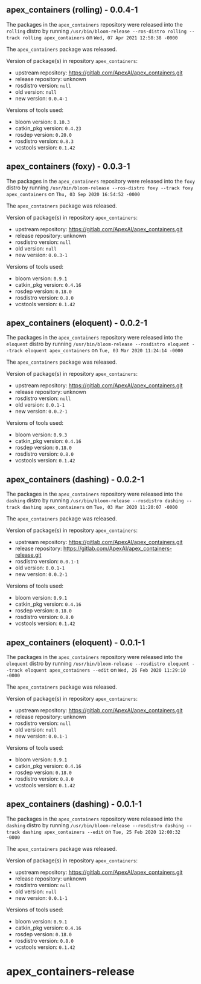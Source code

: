 ## apex_containers (rolling) - 0.0.4-1

The packages in the `apex_containers` repository were released into the `rolling` distro by running `/usr/bin/bloom-release --ros-distro rolling --track rolling apex_containers` on `Wed, 07 Apr 2021 12:58:38 -0000`

The `apex_containers` package was released.

Version of package(s) in repository `apex_containers`:

- upstream repository: https://gitlab.com/ApexAI/apex_containers.git
- release repository: unknown
- rosdistro version: `null`
- old version: `null`
- new version: `0.0.4-1`

Versions of tools used:

- bloom version: `0.10.3`
- catkin_pkg version: `0.4.23`
- rosdep version: `0.20.0`
- rosdistro version: `0.8.3`
- vcstools version: `0.1.42`


## apex_containers (foxy) - 0.0.3-1

The packages in the `apex_containers` repository were released into the `foxy` distro by running `/usr/bin/bloom-release --ros-distro foxy --track foxy apex_containers` on `Thu, 03 Sep 2020 16:54:52 -0000`

The `apex_containers` package was released.

Version of package(s) in repository `apex_containers`:

- upstream repository: https://gitlab.com/ApexAI/apex_containers.git
- release repository: unknown
- rosdistro version: `null`
- old version: `null`
- new version: `0.0.3-1`

Versions of tools used:

- bloom version: `0.9.1`
- catkin_pkg version: `0.4.16`
- rosdep version: `0.18.0`
- rosdistro version: `0.8.0`
- vcstools version: `0.1.42`


## apex_containers (eloquent) - 0.0.2-1

The packages in the `apex_containers` repository were released into the `eloquent` distro by running `/usr/bin/bloom-release --rosdistro eloquent --track eloquent apex_containers` on `Tue, 03 Mar 2020 11:24:14 -0000`

The `apex_containers` package was released.

Version of package(s) in repository `apex_containers`:

- upstream repository: https://gitlab.com/ApexAI/apex_containers.git
- release repository: unknown
- rosdistro version: `null`
- old version: `0.0.1-1`
- new version: `0.0.2-1`

Versions of tools used:

- bloom version: `0.9.3`
- catkin_pkg version: `0.4.16`
- rosdep version: `0.18.0`
- rosdistro version: `0.8.0`
- vcstools version: `0.1.42`


## apex_containers (dashing) - 0.0.2-1

The packages in the `apex_containers` repository were released into the `dashing` distro by running `/usr/bin/bloom-release --rosdistro dashing --track dashing apex_containers` on `Tue, 03 Mar 2020 11:20:07 -0000`

The `apex_containers` package was released.

Version of package(s) in repository `apex_containers`:

- upstream repository: https://gitlab.com/ApexAI/apex_containers.git
- release repository: https://gitlab.com/ApexAI/apex_containers-release.git
- rosdistro version: `0.0.1-1`
- old version: `0.0.1-1`
- new version: `0.0.2-1`

Versions of tools used:

- bloom version: `0.9.1`
- catkin_pkg version: `0.4.16`
- rosdep version: `0.18.0`
- rosdistro version: `0.8.0`
- vcstools version: `0.1.42`


## apex_containers (eloquent) - 0.0.1-1

The packages in the `apex_containers` repository were released into the `eloquent` distro by running `/usr/bin/bloom-release --rosdistro eloquent --track eloquent apex_containers --edit` on `Wed, 26 Feb 2020 11:29:10 -0000`

The `apex_containers` package was released.

Version of package(s) in repository `apex_containers`:

- upstream repository: https://gitlab.com/ApexAI/apex_containers.git
- release repository: unknown
- rosdistro version: `null`
- old version: `null`
- new version: `0.0.1-1`

Versions of tools used:

- bloom version: `0.9.1`
- catkin_pkg version: `0.4.16`
- rosdep version: `0.18.0`
- rosdistro version: `0.8.0`
- vcstools version: `0.1.42`


## apex_containers (dashing) - 0.0.1-1

The packages in the `apex_containers` repository were released into the `dashing` distro by running `/usr/bin/bloom-release --rosdistro dashing --track dashing apex_containers --edit` on `Tue, 25 Feb 2020 12:00:32 -0000`

The `apex_containers` package was released.

Version of package(s) in repository `apex_containers`:

- upstream repository: https://gitlab.com/ApexAI/apex_containers.git
- release repository: unknown
- rosdistro version: `null`
- old version: `null`
- new version: `0.0.1-1`

Versions of tools used:

- bloom version: `0.9.1`
- catkin_pkg version: `0.4.16`
- rosdep version: `0.18.0`
- rosdistro version: `0.8.0`
- vcstools version: `0.1.42`


# apex_containers-release

